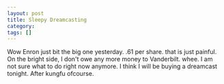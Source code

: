 ```yaml
---
layout: post
title: Sleepy Dreamcasting
category: 
tags: []
---
```



Wow Enron just bit the big one yesterday.  .61 per share.  that is just painful.
On the bright side,  I don't owe any more money to Vanderbilt.  whee.
I am not sure what to do right now anymore.  I think I will be buying a dreamcast tonight.
After kungfu ofcourse.
